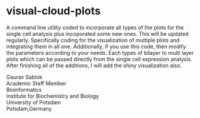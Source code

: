# visual-cloud-plots
A command line utility coded to incorporate all types of the plots for the single cell analysis plus incoporated some new ones. This will be updated regularly. Specifically coding for the visualization of multiple plots and integrating them in all one. Additionally, if you use this code, then modify the parameters according to your needs. Each types of bilayer to multi layer plots which can be passed directly from the single cell expression analysis. After finishing all of the additions, I will add the shiny visualization also. 

Gaurav Sablok \
Academic Staff Member \
Bioinformatics \
Institute for Biochemistry and Biology \
University of Potsdam \
Potsdam,Germany
